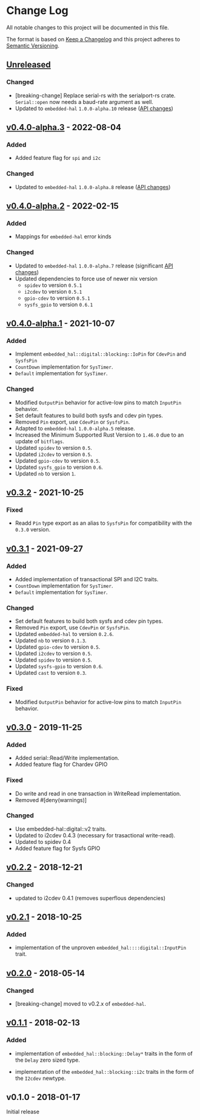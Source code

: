 # Change Log

All notable changes to this project will be documented in this file.

The format is based on [Keep a Changelog](http://keepachangelog.com/)
and this project adheres to [Semantic Versioning](http://semver.org/).

## [Unreleased]

### Changed
- [breaking-change] Replace serial-rs with the serialport-rs crate. `Serial::open` now needs a baud-rate argument as well.
- Updated to `embedded-hal` `1.0.0-alpha.10` release ([API changes](https://github.com/rust-embedded/embedded-hal/blob/master/embedded-hal/CHANGELOG.md#v100-alpha10---2023-04-04))

## [v0.4.0-alpha.3] - 2022-08-04

### Added

- Added feature flag for `spi` and `i2c`

### Changed

- Updated to `embedded-hal` `1.0.0-alpha.8` release ([API changes](https://github.com/rust-embedded/embedded-hal/blob/master/CHANGELOG.md#v100-alpha8---2022-04-15))

## [v0.4.0-alpha.2] - 2022-02-15

### Added

- Mappings for `embedded-hal` error kinds
### Changed

- Updated to `embedded-hal` `1.0.0-alpha.7` release (significant [API changes](https://github.com/rust-embedded/embedded-hal/blob/master/CHANGELOG.md#v100-alpha7---2022-02-09))
- Updated dependencies to force use of newer nix version
  - `spidev` to version `0.5.1`
  - `i2cdev` to version `0.5.1`
  - `gpio-cdev` to version `0.5.1`
  - `sysfs_gpio` to version `0.6.1`

## [v0.4.0-alpha.1] - 2021-10-07

### Added

- Implement `embedded_hal::digital::blocking::IoPin` for `CdevPin` and `SysfsPin`
- `CountDown` implementation for `SysTimer`.
- `Default` implementation for `SysTimer`.

### Changed

- Modified `OutputPin` behavior for active-low pins to match `InputPin` behavior.
- Set default features to build both sysfs and cdev pin types.
- Removed `Pin` export, use `CdevPin` or `SysfsPin`.
- Adapted to `embedded-hal` `1.0.0-alpha.5` release.
- Increased the Minimum Supported Rust Version to `1.46.0` due to an update of `bitflags`.
- Updated `spidev` to version `0.5`.
- Updated `i2cdev` to version `0.5`.
- Updated `gpio-cdev` to version `0.5`.
- Updated `sysfs_gpio` to version `0.6`.
- Updated `nb` to version `1`.

## [v0.3.2] - 2021-10-25

### Fixed
- Readd `Pin` type export as an alias to `SysfsPin` for compatibility with the `0.3.0` version.

## [v0.3.1] - 2021-09-27
### Added

- Added implementation of transactional SPI and I2C traits.
- `CountDown` implementation for `SysTimer`.
- `Default` implementation for `SysTimer`.

### Changed

- Set default features to build both sysfs and cdev pin types.
- Removed `Pin` export, use `CdevPin` or `SysfsPin`.
- Updated `embedded-hal` to version `0.2.6`.
- Updated `nb` to version `0.1.3`.
- Updated `gpio-cdev` to version `0.5`.
- Updated `i2cdev` to version `0.5`.
- Updated `spidev` to version `0.5`.
- Updated `sysfs-gpio` to version `0.6`.
- Updated `cast` to version `0.3`.

### Fixed

- Modified `OutputPin` behavior for active-low pins to match `InputPin` behavior.

## [v0.3.0] - 2019-11-25

### Added

- Added serial::Read/Write implementation.
- Added feature flag for Chardev GPIO

### Fixed

- Do write and read in one transaction in WriteRead implementation.
- Removed #[deny(warnings)]

### Changed

- Use embedded-hal::digital::v2 traits.
- Updated to i2cdev 0.4.3 (necessary for trasactional write-read).
- Updated to spidev 0.4
- Added feature flag for Sysfs GPIO

## [v0.2.2] - 2018-12-21

### Changed

- updated to i2cdev 0.4.1 (removes superflous dependencies)

## [v0.2.1] - 2018-10-25

### Added

- implementation of the unproven `embedded_hal::::digital::InputPin` trait.

## [v0.2.0] - 2018-05-14

### Changed

- [breaking-change] moved to v0.2.x of `embedded-hal`.

## [v0.1.1] - 2018-02-13

### Added

- implementation of `embedded_hal::blocking::Delay*` traits in the form of the `Delay` zero sized
  type.

- implementation of the `embedded_hal::blocking::i2c` traits in the form of the `I2cdev` newtype.

## v0.1.0 - 2018-01-17

Initial release

[Unreleased]: https://github.com/rust-embedded/linux-embedded-hal/compare/v0.4.0-alpha.3...HEAD
[v0.4.0-alpha.3]: https://github.com/rust-embedded/linux-embedded-hal/compare/v0.4.0-alpha.2...v0.4.0-alpha.3
[v0.4.0-alpha.2]: https://github.com/rust-embedded/linux-embedded-hal/compare/v0.4.0-alpha.1...v0.4.0-alpha.2
[v0.4.0-alpha.1]: https://github.com/rust-embedded/linux-embedded-hal/compare/v0.3.0...v0.4.0-alpha.1
[v0.3.2]: https://github.com/rust-embedded/linux-embedded-hal/compare/v0.3.1...v0.3.2
[v0.3.1]: https://github.com/rust-embedded/linux-embedded-hal/compare/v0.3.0...v0.3.1
[v0.3.0]: https://github.com/rust-embedded/linux-embedded-hal/compare/v0.2.2...v0.3.0
[v0.2.2]: https://github.com/rust-embedded/linux-embedded-hal/compare/v0.2.1...v0.2.2
[v0.2.1]: https://github.com/rust-embedded/linux-embedded-hal/compare/v0.2.0...v0.2.1
[v0.2.0]: https://github.com/rust-embedded/linux-embedded-hal/compare/v0.1.1...v0.2.0
[v0.1.1]: https://github.com/rust-embedded/linux-embedded-hal/compare/v0.1.0...v0.1.1
